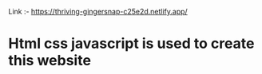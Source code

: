 Link :- https://thriving-gingersnap-c25e2d.netlify.app/

# Html css javascript is used to create this website
